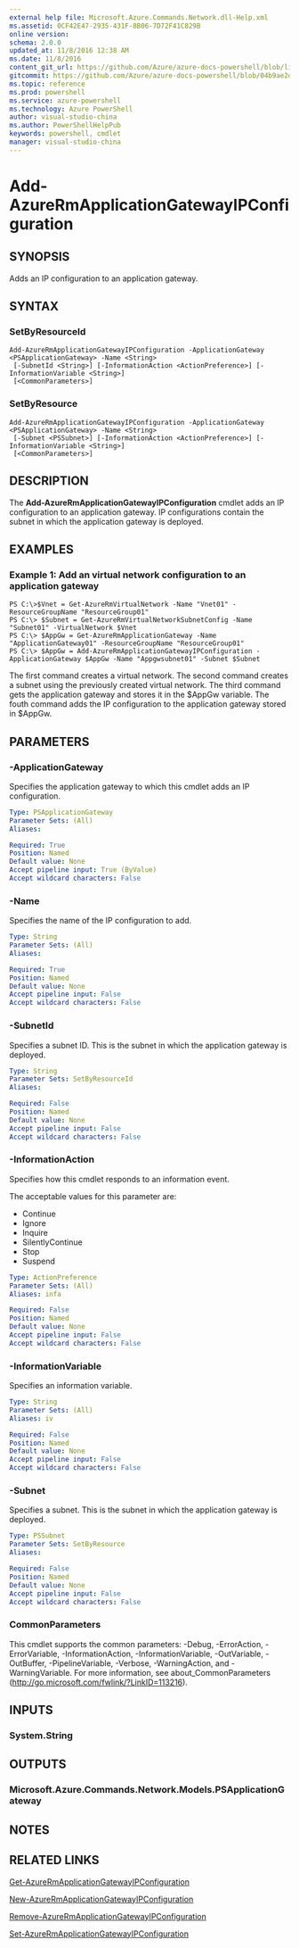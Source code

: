 ```yaml
---
external help file: Microsoft.Azure.Commands.Network.dll-Help.xml
ms.assetid: 0CF42E47-2935-431F-8B06-7D72F41C829B
online version: 
schema: 2.0.0
updated_at: 11/8/2016 12:38 AM
ms.date: 11/8/2016
content_git_url: https://github.com/Azure/azure-docs-powershell/blob/live/azureps-cmdlets-docs/ResourceManager/AzureRM.Network/v3.1.0/Add-AzureRmApplicationGatewayIPConfiguration.md
gitcommit: https://github.com/Azure/azure-docs-powershell/blob/04b9ae2d1c44a3ada330f570237886794cede893/azureps-cmdlets-docs/ResourceManager/AzureRM.Network/v3.1.0/Add-AzureRmApplicationGatewayIPConfiguration.md
ms.topic: reference
ms.prod: powershell
ms.service: azure-powershell
ms.technology: Azure PowerShell
author: visual-studio-china
ms.author: PowerShellHelpPub
keywords: powershell, cmdlet
manager: visual-studio-china
---
```


# Add-AzureRmApplicationGatewayIPConfiguration

## SYNOPSIS
Adds an IP configuration to an application gateway.

## SYNTAX

### SetByResourceId
```
Add-AzureRmApplicationGatewayIPConfiguration -ApplicationGateway <PSApplicationGateway> -Name <String>
 [-SubnetId <String>] [-InformationAction <ActionPreference>] [-InformationVariable <String>]
 [<CommonParameters>]
```

### SetByResource
```
Add-AzureRmApplicationGatewayIPConfiguration -ApplicationGateway <PSApplicationGateway> -Name <String>
 [-Subnet <PSSubnet>] [-InformationAction <ActionPreference>] [-InformationVariable <String>]
 [<CommonParameters>]
```

## DESCRIPTION
The **Add-AzureRmApplicationGatewayIPConfiguration** cmdlet adds an IP configuration to an application gateway.
IP configurations contain the subnet in which the application gateway is deployed.

## EXAMPLES

### Example 1: Add an virtual network configuration to an application gateway
```
PS C:\>$Vnet = Get-AzureRmVirtualNetwork -Name "Vnet01" -ResourceGroupName "ResourceGroup01"
PS C:\> $Subnet = Get-AzureRmVirtualNetworkSubnetConfig -Name "Subnet01" -VirtualNetwork $Vnet 
PS C:\> $AppGw = Get-AzureRmApplicationGateway -Name "ApplicationGateway01" -ResourceGroupName "ResourceGroup01"
PS C:\> $AppGw = Add-AzureRmApplicationGatewayIPConfiguration -ApplicationGateway $AppGw -Name "Appgwsubnet01" -Subnet $Subnet
```

The first command creates a virtual network.
The second command creates a subnet using the previously created virtual network.
The third command gets the application gateway and stores it in the $AppGw variable.
The fouth command adds the IP configuration to the application gateway stored in $AppGw.

## PARAMETERS

### -ApplicationGateway
Specifies the application gateway to which this cmdlet adds an IP configuration.

```yaml
Type: PSApplicationGateway
Parameter Sets: (All)
Aliases: 

Required: True
Position: Named
Default value: None
Accept pipeline input: True (ByValue)
Accept wildcard characters: False
```

### -Name
Specifies the name of the IP configuration to add.

```yaml
Type: String
Parameter Sets: (All)
Aliases: 

Required: True
Position: Named
Default value: None
Accept pipeline input: False
Accept wildcard characters: False
```

### -SubnetId
Specifies a subnet ID.
This is the subnet in which the application gateway is deployed.

```yaml
Type: String
Parameter Sets: SetByResourceId
Aliases: 

Required: False
Position: Named
Default value: None
Accept pipeline input: False
Accept wildcard characters: False
```

### -InformationAction
Specifies how this cmdlet responds to an information event.

The acceptable values for this parameter are:

- Continue
- Ignore
- Inquire
- SilentlyContinue
- Stop
- Suspend

```yaml
Type: ActionPreference
Parameter Sets: (All)
Aliases: infa

Required: False
Position: Named
Default value: None
Accept pipeline input: False
Accept wildcard characters: False
```

### -InformationVariable
Specifies an information variable.

```yaml
Type: String
Parameter Sets: (All)
Aliases: iv

Required: False
Position: Named
Default value: None
Accept pipeline input: False
Accept wildcard characters: False
```

### -Subnet
Specifies a subnet.
This is the subnet in which the application gateway is deployed.

```yaml
Type: PSSubnet
Parameter Sets: SetByResource
Aliases: 

Required: False
Position: Named
Default value: None
Accept pipeline input: False
Accept wildcard characters: False
```

### CommonParameters
This cmdlet supports the common parameters: -Debug, -ErrorAction, -ErrorVariable, -InformationAction, -InformationVariable, -OutVariable, -OutBuffer, -PipelineVariable, -Verbose, -WarningAction, and -WarningVariable. For more information, see about_CommonParameters (http://go.microsoft.com/fwlink/?LinkID=113216).

## INPUTS

### System.String

## OUTPUTS

### Microsoft.Azure.Commands.Network.Models.PSApplicationGateway

## NOTES

## RELATED LINKS

[Get-AzureRmApplicationGatewayIPConfiguration](xref:ResourceManager/AzureRM.Network/v3.1.0/Get-AzureRmApplicationGatewayIPConfiguration.md)

[New-AzureRmApplicationGatewayIPConfiguration](xref:ResourceManager/AzureRM.Network/v3.1.0/New-AzureRmApplicationGatewayIPConfiguration.md)

[Remove-AzureRmApplicationGatewayIPConfiguration](xref:ResourceManager/AzureRM.Network/v3.1.0/Remove-AzureRmApplicationGatewayIPConfiguration.md)

[Set-AzureRmApplicationGatewayIPConfiguration](xref:ResourceManager/AzureRM.Network/v3.1.0/Set-AzureRmApplicationGatewayIPConfiguration.md)


